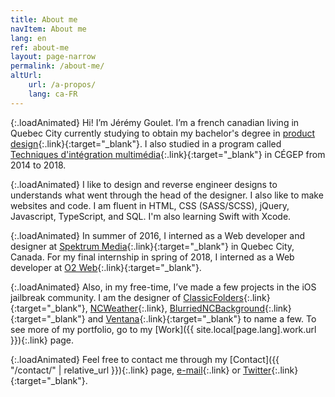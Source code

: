 ```yaml
---
title: About me
navItem: About me
lang: en
ref: about-me
layout: page-narrow
permalink: /about-me/
altUrl:
    url: /a-propos/
    lang: ca-FR
---
```


{:.loadAnimated}
Hi! I’m Jérémy Goulet. I’m a french canadian living in Quebec City currently studying to obtain my bachelor's degree in [product design](https://www.design.ulaval.ca/programmes/baccalaureat-design-produits.html){:.link}{:target="_blank"}. I also studied in a program called [Techniques d'intégration multimédia](http://timcsf.ca/){:.link}{:target="_blank"} in CÉGEP from 2014 to 2018.

{:.loadAnimated}
I like to design and reverse engineer designs to understands what went through the head of the designer. I also like to make websites and code. I am fluent in HTML, CSS (SASS/SCSS), jQuery, Javascript, TypeScript, and SQL. I'm also learning Swift with Xcode.

{:.loadAnimated}
In summer of 2016, I interned as a Web developer and designer at [Spektrum Media](https://spektrummedia.com/en/){:.link}{:target="_blank"} in Quebec City, Canada. For my final internship in spring of 2018, I interned as a Web developer at [O2 Web](https://o2web.ca/en/){:.link}{:target="_blank"}.

{:.loadAnimated}
Also, in my free-time, I’ve made a few projects in the iOS jailbreak community. I am the designer of [ClassicFolders](http://cydia.saurik.com/package/org.coolstar.classicfolders2){:.link}{:target="_blank"}, [NCWeather](/work/#ncweather){:.link}, [BlurriedNCBackground](http://cydia.saurik.com/package/org.thebigboss.blurriedncbackground/){:.link}{:target="_blank"} and [Ventana](http://cydia.saurik.com/package/org.coolstar.ventana/){:.link}{:target="_blank"} to name a few. To see more of my portfolio, go to my [Work]({{ site.local[page.lang].work.url }}){:.link} page.

{:.loadAnimated}
Feel free to contact me through my [Contact]({{ "/contact/" | relative_url }}){:.link} page, [e-mail](mailto:info@jeremygoulet.ca){:.link} or [Twitter](https://twitter.com/jeremygoulet){:.link}{:target="_blank"}.
